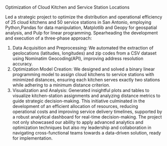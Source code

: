Optimization of Cloud Kitchen and Service Station Locations 

Led a strategic project to optimize the distribution and operational efficiency of 25 cloud kitchens and 50 service stations in San Antonio, employing Python,Pandas for data manipulation,
Matplotlib and Geopy for geospatial analysis, and Pulp for linear programming. Spearheading the development and execution of a three-phase approach: 

1) Data Acquisition and Preprocessing: We automated the extraction of geolocations (latitudes, longitudes) and zip codes from a CSV dataset using Nominatim Geocoding(API), improving address resolution accuracy. 
2) Optimization Model Creation: We designed and solved a binary linear programming model to assign cloud kitchens to service stations with minimized distances, ensuring each kitchen serves exactly
two stations while adhering to a minimum distance criterion. 
3) Visualization and Analysis:  Generated insightful plots and tables to visualize kitchen-station assignments and analyzing distance metrics to guide strategic decision-making.
This initiative culminated in the development of an efficient allocation of resources, reducing operational costs and improving service delivery timelines, supported by a robust analytical dashboard
for real-time decision-making. The project not only showcased our ability to apply advanced analytics and optimization techniques but also my leadership and collaboration
in navigating cross-functional teams towards a data-driven solution, ready for implementation.
